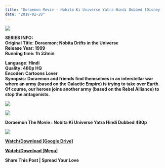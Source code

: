 ```yaml
---
title: "Doraemon Movie - Nobita Ki Universe Yatra Hindi Dubbed [Disney India]"
date: "2019-02-20"
---
```


[![](https://3.bp.blogspot.com/-xaE7EwvjPi4/XGv1ANmYsEI/AAAAAAAAAZY/xY6LhDbyxFM2b7p0m3YYNotSwoDnuWXMQCLcBGAs/s1600/maxresdefault.jpg)](https://3.bp.blogspot.com/-xaE7EwvjPi4/XGv1ANmYsEI/AAAAAAAAAZY/xY6LhDbyxFM2b7p0m3YYNotSwoDnuWXMQCLcBGAs/s1600/maxresdefault.jpg)

**SERIES INFO:**  
**Original Title:** **Doraemon: Nobita Drifts in the Universe**  
**Release Year: 1999**  
**Running time: 1h 33min**  
  
**Language: Hindi**  
**Quality: 480p HQ**  
**Encoder: Cartoons Lover**  
****Synopsis:**** **Doraemon and friends find themselves in an interstellar war where an army (based on the Galactic Empire) is trying to take over Earth. Of course, our heroes joins another army (based on the Rebel Alliance) to stop the antagonists.**  

[![](https://2.bp.blogspot.com/-CjJ_cl5UI7Y/XGvdX4v_ZMI/AAAAAAAACpY/VXe5dxzzKXATzVoi6WGjdzisc7SdnsIvwCKgBGAs/s1600/Screens.png)](https://2.bp.blogspot.com/-CjJ_cl5UI7Y/XGvdX4v_ZMI/AAAAAAAACpY/VXe5dxzzKXATzVoi6WGjdzisc7SdnsIvwCKgBGAs/s1600/Screens.png)

  

[![](https://1.bp.blogspot.com/-r-elC8MRHQk/XGviLAKyUnI/AAAAAAAACp0/hljcLwHKASEEI8jW_oej-YJBMezXx3-KACLcBGAs/s640/images{f1fbe200098b54790dff59ae59e3fe5d0d77f0cf81c18a408fef32d310eebde8}2B{f1fbe200098b54790dff59ae59e3fe5d0d77f0cf81c18a408fef32d310eebde8}25282{f1fbe200098b54790dff59ae59e3fe5d0d77f0cf81c18a408fef32d310eebde8}2529.jpeg)](https://1.bp.blogspot.com/-r-elC8MRHQk/XGviLAKyUnI/AAAAAAAACp0/hljcLwHKASEEI8jW_oej-YJBMezXx3-KACLcBGAs/s1600/images{f1fbe200098b54790dff59ae59e3fe5d0d77f0cf81c18a408fef32d310eebde8}2B{f1fbe200098b54790dff59ae59e3fe5d0d77f0cf81c18a408fef32d310eebde8}25282{f1fbe200098b54790dff59ae59e3fe5d0d77f0cf81c18a408fef32d310eebde8}2529.jpeg)

  

**Doraemon The Movie : Nobita Ki Universe Yatra Hindi Dubbed 480p** 

[![](https://2.bp.blogspot.com/-GYUVnnVXtdo/XGveEn5CirI/AAAAAAAACpo/ZKXeYNX01cshbiV5WbF3ZmFSKG0ndRboACKgBGAs/s1600/Download{f1fbe200098b54790dff59ae59e3fe5d0d77f0cf81c18a408fef32d310eebde8}2Blogo.png)](https://2.bp.blogspot.com/-GYUVnnVXtdo/XGveEn5CirI/AAAAAAAACpo/ZKXeYNX01cshbiV5WbF3ZmFSKG0ndRboACKgBGAs/s1600/Download{f1fbe200098b54790dff59ae59e3fe5d0d77f0cf81c18a408fef32d310eebde8}2Blogo.png)

**[Watch/Download \[Google Drive\]](https://technicalraja.xyz/pej7jqe2)**

**[Watch/Download \[Mega\]](https://clk.ink/7FgSu4)**

**Share This Post | Spread Your Love**
